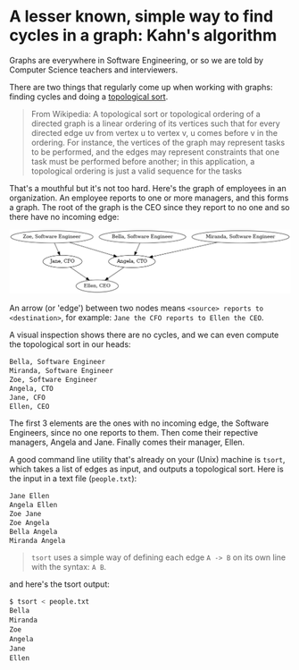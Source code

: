<link rel="stylesheet" type="text/css" href="main.css">

# A lesser known, simple way to find cycles in a graph: Kahn's algorithm

Graphs are everywhere in Software Engineering, or so we are told by Computer Science teachers and interviewers.

There are two things that regularly come up when working with graphs: finding cycles and doing a [topological sort](https://en.wikipedia.org/wiki/Topological_sorting).

> From Wikipedia: A topological sort or topological ordering of a directed graph is a linear ordering of its vertices such that for every directed edge uv from vertex u to vertex v, u comes before v in the ordering. For instance, the vertices of the graph may represent tasks to be performed, and the edges may represent constraints that one task must be performed before another; in this application, a topological ordering is just a valid sequence for the tasks

That's a mouthful but it's not too hard. Here's the graph of employees in an organization. An employee reports to one or more managers, and this forms a graph. The root of the graph is the CEO since they report to no one and so there have no incoming edge:

![Employee hierarchy](kahns_algorithm_1.png)

An arrow (or 'edge') between two nodes means `<source> reports to <destination>`, for example: `Jane the CFO reports to Ellen the CEO`.

A visual inspection shows there are no cycles, and we can even compute the topological sort in our heads:

```
Bella, Software Engineer
Miranda, Software Engineer
Zoe, Software Engineer
Angela, CTO
Jane, CFO
Ellen, CEO
```

The first 3 elements are the ones with no incoming edge, the Software Engineers, since no one reports to them. Then come their repective managers, Angela and Jane. Finally comes their manager, Ellen.

A good command line utility that's already on your (Unix) machine is `tsort`, which takes a list of edges as input, and outputs a topological sort. Here is the input in a text file (`people.txt`):

```
Jane Ellen
Angela Ellen
Zoe Jane
Zoe Angela
Bella Angela
Miranda Angela
```

> `tsort` uses a simple way of defining each edge `A -> B` on its own line with the syntax: `A B`.

and here's the tsort output:

```sh
$ tsort < people.txt
Bella
Miranda
Zoe
Angela
Jane
Ellen
```
